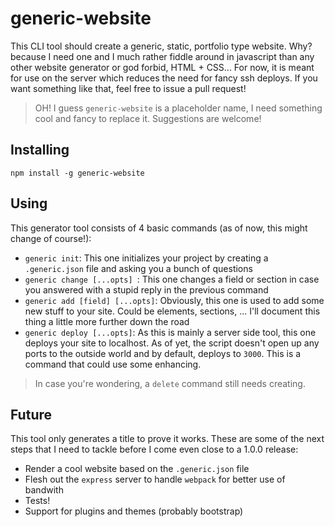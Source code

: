 # generic-website
This CLI tool should create a generic, static, portfolio type website. Why? because I need one and I much rather fiddle around in javascript than any other website generator or god forbid, HTML + CSS... For now, it is meant for use on the server which reduces the need for fancy ssh deploys. If you want something like that, feel free to issue a pull request!

> OH! I guess `generic-website` is a placeholder name, I need something cool and fancy to replace it. Suggestions are welcome!

## Installing
```
npm install -g generic-website
```
## Using
This generator tool consists of 4 basic commands (as of now, this might change of course!):

* `generic init`: This one initializes your project by creating a `.generic.json` file and asking you a bunch of questions
* `generic change [...opts] `: This one changes a field or section in case you answered with a stupid reply in the previous command
* `generic add [field] [...opts]`: Obviously, this one is used to add some new stuff to your site. Could be elements, sections, ... I'll document this thing a little more further down the road
* `generic deploy [...opts]`: As this is mainly a server side tool, this one deploys your site to localhost. As of yet, the script doesn't open up any ports to the outside world and by default, deploys to `3000`. This is a command that could use some enhancing.

> In case you're wondering, a `delete` command still needs creating.

## Future
This tool only generates a title to prove it works. These are some of the next steps that I need to tackle before I come even close to a 1.0.0 release:

* Render a cool website based on the `.generic.json` file
* Flesh out the `express` server to handle `webpack` for better use of bandwith
* Tests!
* Support for plugins and themes (probably bootstrap)
